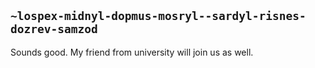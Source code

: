 ## `~lospex-midnyl-dopmus-mosryl--sardyl-risnes-dozrev-samzod`
Sounds good. My friend from university will join us as well.